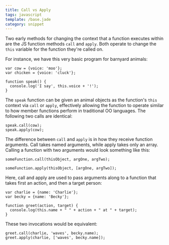 ```yaml
---
title: Call vs Apply
tags: javascript
template: /base.jade
category: snippet
---
```


Two early methods for changing the context that a function executes within are the JS function methods `call` and `apply`. Both operate to change the `this` variable for the function they're called on.

For instance, we have this very basic program for barnyard animals:

```
var cow = {voice: 'moo'};
var chicken = {voice: 'cluck'};

function speak() {
  console.log('I say', this.voice + '!');
}
```

The `speak` function can be given an animal objects as the function's `this` context via `call` or `apply`, effectively allowing the function to operate similar to how member functions perform in traditional OO languages. The following two calls are identical:

```
speak.call(cow);
speak.apply(cow);
```

The difference between `call` and `apply` is in how they receive function arguments. Call takes named arguments, while apply takes only an array. Calling a function with two arguments would look something like this:

```
someFunction.call(thisObject, argOne, argTwo);

someFunction.apply(thisObject, [argOne, argTwo]);
```

Here, call and apply are used to pass arguments along to a function that takes first an action, and then a target person:

```
var charlie = {name: 'Charlie'};
var becky = {name: 'Becky'};

function greet(action, target) {
  console.log(this.name + " " + action + " at " + target);
}
```

These two invocations would be equivalent:

```
greet.call(charlie, 'waves', becky.name);
greet.apply(charlie, ['waves', becky.name]);
```
